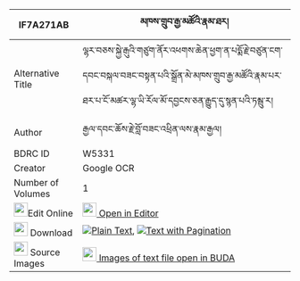 |IF7A271AB|མཁས་གྲུབ་རྒྱ་མཚོའི་རྣམ་ཐར། 
| --- | --- 
|Alternative Title |ལྷར་བཅས་སྐྱེ་རྒུའི་གཙུག་ནོར་འཕགས་ཆེན་ཕྱག་ན་པདྨོ་རྗེ་བཙུན་ངག་དབང་བསྐལ་བཟང་བསྟན་པའི་སྒྲོན་མེ་མཁས་གྲུབ་རྒྱ་མཚོའི་རྣམ་པར་ཐར་པ་ངོ་མཚར་ལྷ་ཡི་རོལ་མོ་དབྱངས་ཅན་རྒྱུད་དུ་སྙན་པའི་ཏམྦུ་ར།
|Author| རྒྱལ་དབང་ཆོས་རྗེ་བློ་བཟང་འཕྲིན་ལས་རྣམ་རྒྱལ།
|BDRC ID | W5331
|Creator | Google OCR
|Number of Volumes| 1
|<img width="25" src="https://img.icons8.com/color/25/000000/edit-property.png">Edit Online| [<img width="25" src="https://avatars.githubusercontent.com/u/45091458?s=200&v=4"> Open in Editor](http://editor.openpecha.org/IF7A271AB)
|<img width="25" src="https://img.icons8.com/fluent/48/000000/download-2.png"/>  Download | [![](https://img.icons8.com/color/20/000000/txt.png)Plain Text](https://github.com/Openpecha/IF7A271AB/releases/download/v1/khedrub_gyatso_i_namtar_plain_IF7A271AB.zip), [![](https://img.icons8.com/color/20/000000/txt.png)Text with Pagination](https://github.com/Openpecha/IF7A271AB/releases/download/v1/khedrub_gyatso_i_namtar_pages_IF7A271AB.zip)
|<img width="25" src="https://img.icons8.com/plasticine/100/000000/pictures-folder.png"/>  Source Images | [<img width="25" src="https://library.bdrc.io/icons/BUDA-small.svg"> Images of text file open in BUDA](https://library.bdrc.io/show/bdr:W5331)